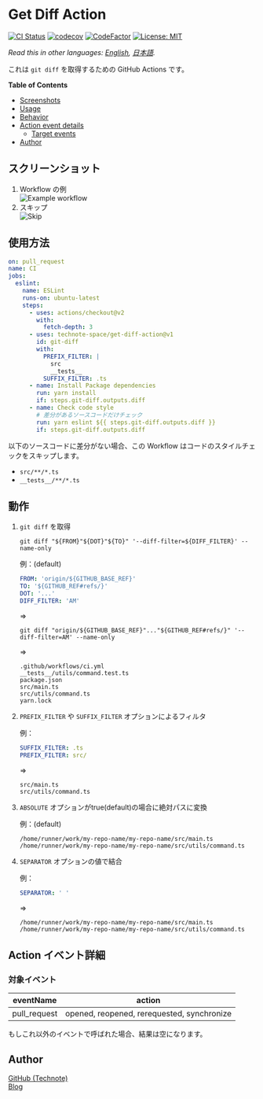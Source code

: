 # Get Diff Action

[![CI Status](https://github.com/technote-space/get-diff-action/workflows/CI/badge.svg)](https://github.com/technote-space/get-diff-action/actions)
[![codecov](https://codecov.io/gh/technote-space/get-diff-action/branch/master/graph/badge.svg)](https://codecov.io/gh/technote-space/get-diff-action)
[![CodeFactor](https://www.codefactor.io/repository/github/technote-space/get-diff-action/badge)](https://www.codefactor.io/repository/github/technote-space/get-diff-action)
[![License: MIT](https://img.shields.io/badge/License-MIT-blue.svg)](https://github.com/technote-space/get-diff-action/blob/master/LICENSE)

*Read this in other languages: [English](README.md), [日本語](README.ja.md).*

これは `git diff` を取得するための GitHub Actions です。

<!-- START doctoc generated TOC please keep comment here to allow auto update -->
<!-- DON'T EDIT THIS SECTION, INSTEAD RE-RUN doctoc TO UPDATE -->
**Table of Contents**

- [Screenshots](#screenshots)
- [Usage](#usage)
- [Behavior](#behavior)
- [Action event details](#action-event-details)
  - [Target events](#target-events)
- [Author](#author)

<!-- END doctoc generated TOC please keep comment here to allow auto update -->

## スクリーンショット
1. Workflow の例  
   ![Example workflow](https://raw.githubusercontent.com/technote-space/get-diff-action/images/workflow.png)
1. スキップ  
   ![Skip](https://raw.githubusercontent.com/technote-space/get-diff-action/images/skip.png)

## 使用方法
```yaml
on: pull_request
name: CI
jobs:
  eslint:
    name: ESLint
    runs-on: ubuntu-latest
    steps:
      - uses: actions/checkout@v2
        with:
          fetch-depth: 3
      - uses: technote-space/get-diff-action@v1
        id: git-diff
        with:
          PREFIX_FILTER: |
            src
            __tests__
          SUFFIX_FILTER: .ts
      - name: Install Package dependencies
        run: yarn install
        if: steps.git-diff.outputs.diff
      - name: Check code style
        # 差分があるソースコードだけチェック
        run: yarn eslint ${{ steps.git-diff.outputs.diff }}
        if: steps.git-diff.outputs.diff
```

以下のソースコードに差分がない場合、この Workflow はコードのスタイルチェックをスキップします。
- `src/**/*.ts`
- `__tests__/**/*.ts`

## 動作
1. `git diff` を取得

   ```shell script
   git diff "${FROM}"${DOT}"${TO}" '--diff-filter=${DIFF_FILTER}' --name-only
   ```

   例：(default)
   ```yaml
   FROM: 'origin/${GITHUB_BASE_REF}'
   TO: '${GITHUB_REF#refs/}'
   DOT: '...'
   DIFF_FILTER: 'AM'
   ```
   =>
   ```shell script
   git diff "origin/${GITHUB_BASE_REF}"..."${GITHUB_REF#refs/}" '--diff-filter=AM' --name-only
   ```
   =>
   ```
   .github/workflows/ci.yml
   __tests__/utils/command.test.ts
   package.json
   src/main.ts
   src/utils/command.ts
   yarn.lock
   ```

1. `PREFIX_FILTER` や `SUFFIX_FILTER` オプションによるフィルタ

   例：
   ```yaml
   SUFFIX_FILTER: .ts
   PREFIX_FILTER: src/
   ```
   =>
   ```
   src/main.ts
   src/utils/command.ts
   ```

1. `ABSOLUTE` オプションがtrue(default)の場合に絶対パスに変換

   例：(default)
   ```
   /home/runner/work/my-repo-name/my-repo-name/src/main.ts
   /home/runner/work/my-repo-name/my-repo-name/src/utils/command.ts
   ```

1. `SEPARATOR` オプションの値で結合

   例：
   ```yaml
   SEPARATOR: ' '
   ```
   =>
   ```
   /home/runner/work/my-repo-name/my-repo-name/src/main.ts /home/runner/work/my-repo-name/my-repo-name/src/utils/command.ts
   ```

## Action イベント詳細
### 対象イベント
| eventName | action |
|:---:|:---:|
|pull_request|opened, reopened, rerequested, synchronize|

もしこれ以外のイベントで呼ばれた場合、結果は空になります。

## Author
[GitHub (Technote)](https://github.com/technote-space)  
[Blog](https://technote.space)
